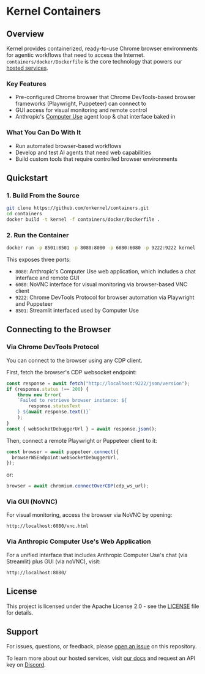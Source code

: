# Kernel Containers

## Overview

Kernel provides containerized, ready-to-use Chrome browser environments for agentic workflows that need to access the Internet. `containers/docker/Dockerfile` is the core technology that powers our [hosted services](https://docs.onkernel.com/introduction).

### Key Features

- Pre-configured Chrome browser that Chrome DevTools-based browser frameworks (Playwright, Puppeteer) can connect to
- GUI access for visual monitoring and remote control
- Anthropic's [Computer Use](https://github.com/anthropics/anthropic-quickstarts/tree/main/computer-use-demo) agent loop & chat interface baked in

### What You Can Do With It

- Run automated browser-based workflows
- Develop and test AI agents that need web capabilities
- Build custom tools that require controlled browser environments

## Quickstart

### 1. Build From the Source

```bash
git clone https://github.com/onkernel/containers.git
cd containers
docker build -t kernel -f containers/docker/Dockerfile .
```

### 2. Run the Container

```bash
docker run -p 8501:8501 -p 8080:8080 -p 6080:6080 -p 9222:9222 kernel
```

This exposes three ports:
- `8080`: Anthropic's Computer Use web application, which includes a chat interface and remote GUI
- `6080`: NoVNC interface for visual monitoring via browser-based VNC client
- `9222`: Chrome DevTools Protocol for browser automation via Playwright and Puppeteer
- `8501`: Streamlit interfaced used by Computer Use

## Connecting to the Browser

### Via Chrome DevTools Protocol

You can connect to the browser using any CDP client.

First, fetch the browser's CDP websocket endpoint:
```typescript
const response = await fetch("http://localhost:9222/json/version");
if (response.status !== 200) {
    throw new Error(
    `Failed to retrieve browser instance: ${
        response.statusText
    } ${await response.text()}`
    );
}
const { webSocketDebuggerUrl } = await response.json();
```

Then, connect a remote Playwright or Puppeteer client to it:
```typescript
const browser = await puppeteer.connect({
  browserWSEndpoint:webSocketDebuggerUrl,
});
```
or:
```typescript
browser = await chromium.connectOverCDP(cdp_ws_url);
```

### Via GUI (NoVNC)

For visual monitoring, access the browser via NoVNC by opening:

```
http://localhost:6080/vnc.html
```

### Via Anthropic Computer Use's Web Application

For a unified interface that includes Anthropic Computer Use's chat (via Streamlit) plus GUI (via noVNC), visit:

```
http://localhost:8080/
```

## License

This project is licensed under the Apache License 2.0 - see the [LICENSE](https://github.com/onkernel/containers/blob/main/LICENSE) file for details.

## Support

For issues, questions, or feedback, please [open an issue](https://github.com/onkernel/containers/issues) on this repository.

To learn more about our hosted services, visit [our docs](https://docs.onkernel.com/introduction) and request an API key on [Discord](https://discord.gg/Q6WPxeaj).